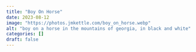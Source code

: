 ```yaml
---
title: "Boy On Horse"
date: 2023-08-12
image: "https://photos.jmkettle.com/boy_on_horse.webp"
alt: "boy on a horse in the mountains of georgia, in black and white"
categories: []
draft: false
---
```

